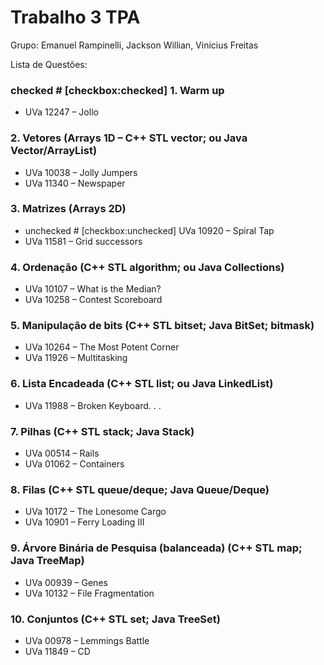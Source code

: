 # Trabalho 3 TPA

Grupo: Emanuel Rampinelli, Jackson Willian, Vinicius Freitas

Lista de Questões:

### checked # [checkbox:checked] 1. Warm up
 - UVa 12247 – Jollo
### 2. Vetores (Arrays 1D – C++ STL vector; ou Java Vector/ArrayList)
 - UVa 10038 – Jolly Jumpers
 - UVa 11340 – Newspaper
### 3. Matrizes (Arrays 2D)
 - unchecked # [checkbox:unchecked] UVa 10920 – Spiral Tap
 - UVa 11581 – Grid successors
### 4. Ordenação (C++ STL algorithm; ou Java Collections)
  - UVa 10107 – What is the Median?
  - UVa 10258 – Contest Scoreboard
### 5. Manipulação de bits (C++ STL bitset; Java BitSet; bitmask) 
  - UVa 10264 – The Most Potent Corner
  - UVa 11926 – Multitasking
### 6. Lista Encadeada (C++ STL list; ou Java LinkedList)
  - UVa 11988 – Broken Keyboard. . .
### 7. Pilhas (C++ STL stack; Java Stack)
  - UVa 00514 – Rails
  - UVa 01062 – Containers
### 8. Filas (C++ STL queue/deque; Java Queue/Deque)
  - UVa 10172 – The Lonesome Cargo
  - UVa 10901 – Ferry Loading III
### 9. Árvore Binária de Pesquisa (balanceada) (C++ STL map; Java TreeMap)
  - UVa 00939 – Genes
  - UVa 10132 – File Fragmentation
### 10. Conjuntos (C++ STL set; Java TreeSet)
  - UVa 00978 – Lemmings Battle
  - UVa 11849 – CD
